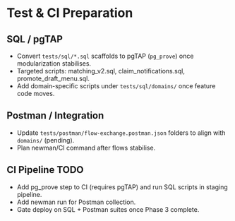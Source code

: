 # Test & CI Preparation

## SQL / pgTAP

- Convert `tests/sql/*.sql` scaffolds to pgTAP (`pg_prove`) once modularization
  stabilises.
- Targeted scripts: matching_v2.sql, claim_notifications.sql,
  promote_draft_menu.sql.
- Add domain-specific scripts under `tests/sql/domains/` once feature code
  moves.

## Postman / Integration

- Update `tests/postman/flow-exchange.postman.json` folders to align with
  `domains/` (pending).
- Plan newman/CI command after flows stabilise.

## CI Pipeline TODO

- Add pg_prove step to CI (requires pgTAP) and run SQL scripts in staging
  pipeline.
- Add newman run for Postman collection.
- Gate deploy on SQL + Postman suites once Phase 3 complete.
